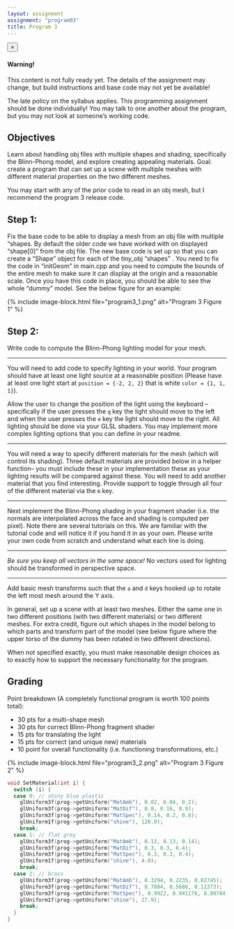 ```yaml
---
layout: assignment
assignment: "program03"
title: Program 3
---
```


<div class="alert alert-dismissible alert-danger">
  <button type="button" class="close" data-dismiss="alert">&times;</button>
  <h4>Warning!</h4>
  <p>
    This content is not fully ready yet.
    The details of the assignment may change, but build instructions and base code may not yet be available!
  </p>
</div>

The late policy on the syllabus applies. This programming assignment
should be done individually! You may talk to one another about the program, but you
may not look at someone’s working code.



## Objectives

Learn about handling obj files with multiple shapes and shading, specifically
the Blinn-Phong model, and explore creating appealing materials. Goal: create a program
that can set up a scene with multiple meshes with different material properties on the two
different meshes.

You may start with any of the prior code to read in an obj mesh, but I recommend the
program 3 release code.



## Step 1:

Fix the base code to be able to display a mesh from an obj file with multiple
“shapes. By default the older code we have worked with on displayed “shape[0]” from
the obj file. The new base code is set up so that you can create a “Shape” object for each
of the tiny_obj “shapes” . You need to fix the code in “initGeom” in main.cpp and you
need to compute the bounds of the entire mesh to make sure it can display at the origin
and a reasonable scale. Once you have this code in place, you should be able to see thw
whole “dummy” model. See the below figure for an example:

{% include image-block.html file="program3_1.png" alt="Program 3 Figure 1" %}



## Step 2:

Write code to compute the Blinn-Phong lighting model for your mesh.

---

You will need to add code to specify lighting in your world. Your program
should have at least one light source at a reasonable position (Please have at least
one light start at `position = {-2, 2, 2}` that is white `color = {1, 1, 1}`).

Allow the user to change the
position of the light using the keyboard – specifically if the user presses the `q`
key the light should move to the left and when the user presses the `e` key the
light should move to the right. All lighting should be done via your GLSL
shaders. You may implement more complex lighting options that you can define
in your readme.

---

You will need a way to specify different materials for the mesh (which will
control its shading). Three default materials are provided below in a helper
function– you must include these in your implementation these as your lighting
results will be compared against these. You will need to add another material that
you find interesting. Provide support to toggle through all four of the different
material via the `m` key.

---

Next implement the Blinn-Phong shading in your fragment shader (i.e. the
normals are interpolated across the face and shading is computed per pixel). Note
there are several tutorials on this. We are familiar with the tutorial code and will
notice it if you hand it in as your own. Please write your own code from scratch
and understand what each line is doing.

---

*Be sure you keep all vectors in the same space!* No vectors used for lighting
should be transformed in perspective space.

---

Add basic mesh transforms such that the `a` and `d` keys hooked up to rotate the
left most mesh around the Y axis.

In general, set up a scene with at least two meshes. Either the same one in two different
positions (with two different materials) or two different meshes. For extra credit, figure
out which shapes in the model belong to which parts and transform part of the model (see
below figure where the upper torso of the dummy has been rotated in two different
directions).

When not specified exactly, you must make reasonable design choices as to exactly how
to support the necessary functionality for the program.



## Grading

Point breakdown (A completely functional program is worth 100 points total):

- 30 pts for a multi-shape mesh
- 30 pts for correct Blinn-Phong fragment shader
- 15 pts for translating the light
- 15 pts for correct (and unique new) materials
- 10 point for overall functionality (i.e. functioning transformations, etc.)

{% include image-block.html file="program3_2.png" alt="Program 3 Figure 2" %}


```cpp
void SetMaterial(int i) {
  switch (i) {
  case 0: // shiny blue plastic
    glUniform3f(prog->getUniform("MatAmb"), 0.02, 0.04, 0.2);
    glUniform3f(prog->getUniform("MatDif"), 0.0, 0.16, 0.9);
    glUniform3f(prog->getUniform("MatSpec"), 0.14, 0.2, 0.8);
    glUniform1f(prog->getUniform("shine"), 120.0);
    break;
  case 1: // flat grey
    glUniform3f(prog->getUniform("MatAmb"), 0.13, 0.13, 0.14);
    glUniform3f(prog->getUniform("MatDif"), 0.3, 0.3, 0.4);
    glUniform3f(prog->getUniform("MatSpec"), 0.3, 0.3, 0.4);
    glUniform1f(prog->getUniform("shine"), 4.0);
    break;
  case 2: // brass
    glUniform3f(prog->getUniform("MatAmb"), 0.3294, 0.2235, 0.02745);
    glUniform3f(prog->getUniform("MatDif"), 0.7804, 0.5686, 0.11373);
    glUniform3f(prog->getUniform("MatSpec"), 0.9922, 0.941176, 0.80784);
    glUniform1f(prog->getUniform("shine"), 27.9);
    break;
  }
}
```
